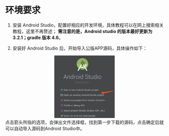 # 环境要求

1. 安装 Android Studio，配置好相应的开发环境，具体教程可以在网上搜索相关教程，这里不再赘述；
   **需注意的是，Android studio 的版本最好更新为 3.2.1；gradle 版本 4.6**。

2. 安装好 Android Studio 后，开始导入公版APP源码，具体操作如下：
<div align=center>
<img src="media/15412362172483.jpg" with="200" height="200"/>
</div>
点击箭头所指的选项，会弹出文件选择框，找到第一步下载的源码，点击确定后就可以自动导入源码到Android Studio中。


